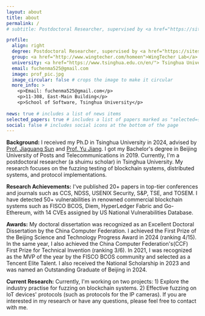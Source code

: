 ```yaml
---
layout: about
title: about
permalink: /
# subtitle: Postdoctoral Researcher, supervised by <a href="https://sites.google.com/site/jiangyu198964/home">Prof. Yu Jiang</a> 

profile:
  align: right
  degree: Postdoctoral Researcher, supervised by <a href="https://sites.google.com/site/jiangyu198964/home">Prof. Yu Jiang</a>
  group: <a href="http://www.wingtecher.com/homeen">WingTecher Lab</a>
  university: <a href="https://www.tsinghua.edu.cn/en/"> Tsinghua University </a>
  email: fuchenma525@gmail.com
  image: prof_pic.jpg
  image_circular: false # crops the image to make it circular
  more_info: >
    <p>Email: fuchenma525@gmail.com</p>
    <p>11-308, East-Main Building</p>
    <p>School of Software, Tsinghua University</p>
  
news: true # includes a list of news items
selected_papers: true # includes a list of papers marked as "selected={true}"
social: false # includes social icons at the bottom of the page
---
```

**Background:** I received my Ph.D in Tsinghua University in 2024, advised by <a href="https://www.thss.tsinghua.edu.cn/en/faculty/jiaguangsun.htm">Prof. Jiaguang Sun</a> and <a href="https://sites.google.com/site/jiangyu198964/home">Prof. Yu Jiang</a>. 
I got my Bachelor's degree in Beijing University of Posts and Telecommunications in 2019.
Currently, I'm a postdoctoral researcher (a shuimu scholar) in Tsinghua University.
My research focuses on the fuzzing testing of blockchain systems, distributed systems, and protocol implementations. 

**Research Achievements:** I've published 20+ papers in top-tier conferences and journals such as CCS, NDSS, USENIX Security, S&P, TSE, and TOSEM. I have detected 50+ vulnerabilities in renowned commercial blockchain systems such as FISCO BCOS, Diem, HyperLedger Fabric and Go-Ethereum, with 14 CVEs assigned by US National Vulnerabilities Database. 

**Awards:** My doctoral dissertation was recognized as an Excellent Doctoral Dissertation by the China Computer Federation.
I achieved the First Prize of the Beijing Science and Technology Progress Award in 2024 (ranking 4/15).
In the same year, I also achieved the China Computer Federation's(CCF) First Prize for Technical Invention (ranking 3/6).
In 2021, I was recognized as the MVP of the year by the FISCO BCOS community and selected as a Tencent Elite Talent. 
I also received the National Scholarship in 2023 and was named an Outstanding Graduate of Beijing in 2024.

**Current Research:** Currently, I'm working on two projects: 1) Explore the industry practise for fuzzing on blockchain systems. 2) Effective fuzzing on IoT devices' protocols (such as protocols for the IP cameras).
If you are interested in my research or have any questions, please feel free to contact with me. 

